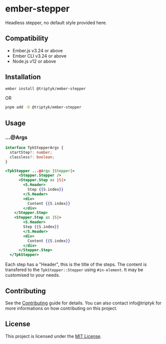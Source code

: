 ember-stepper
==============================================================================

Headless stepper, no default style provided here.

Compatibility
------------------------------------------------------------------------------

* Ember.js v3.24 or above
* Ember CLI v3.24 or above
* Node.js v12 or above


Installation
------------------------------------------------------------------------------

```zsh
ember install @triptyk/ember-stepper
```
OR
```zsh
pnpm add -D @triptyk/ember-stepper
```


Usage
------------------------------------------------------------------------------

### ...@Args

```ts
interface TpkStepperArgs {
  startStep?: number;
  classless?: boolean;
}
```

```hbs
<TpkStepper ...@Args |Stepper|>
      <Stepper.Stepper />
      <Stepper.Step as |S|>
        <S.Header>
          Step {{S.index}}
        </S.Header>
        <div>
          Content {{S.index}}
        </div>
    </Stepper.Step>
    <Stepper.Step as |S|>
        <S.Header>
        Step {{S.index}}
        </S.Header>
        <div>
          Content {{S.index}}
        </div>
      </Stepper.Step>
  </TpkStepper>
```

Each step has a "Header", this is the title of the steps. The content is transfered to the `TpkStepper::Stepper` using `#in-element`. It may be customised to your needs.

Contributing
------------------------------------------------------------------------------

See the [Contributing](CONTRIBUTING.md) guide for details.
You can also contact info@triptyk for more informations on how contributing on this project.


License
------------------------------------------------------------------------------

This project is licensed under the [MIT License](LICENSE.md).
